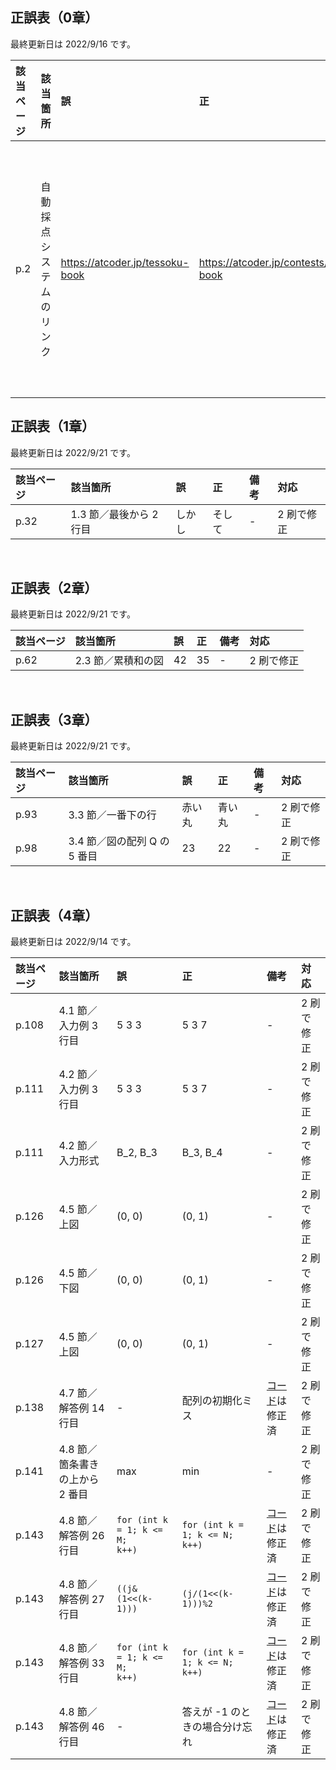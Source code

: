 ## 正誤表（0章）
最終更新日は 2022/9/16 です。

| **該当ページ** | **該当箇所** | **誤** | **正** | **備考** | **対応** |
|:---|:---|:---|:---|:---|:---|
| p.2 | 自動採点システムのリンク | https://atcoder.jp/tessoku-book | https://atcoder.jp/contests/tessoku-book | 0.4 節に掲載されている方が正しいです | 2 刷で修正 |

## 正誤表（1章）
最終更新日は 2022/9/21 です。

| **該当ページ** | **該当箇所** | **誤** | **正** | **備考** | **対応** |
|:---|:---|:---|:---|:---|:---|
| p.32 | 1.3 節／最後から 2 行目 | しかし | そして | - | 2 刷で修正 |

<br />

## 正誤表（2章）
最終更新日は 2022/9/21 です。

| **該当ページ** | **該当箇所** | **誤** | **正** | **備考** | **対応** |
|:---|:---|:---|:---|:---|:---|
| p.62 | 2.3 節／累積和の図 | 42 | 35 | - | 2 刷で修正 |

<br />

## 正誤表（3章）
最終更新日は 2022/9/21 です。

| **該当ページ** | **該当箇所** | **誤** | **正** | **備考** | **対応** |
|:---|:---|:---|:---|:---|:---|
| p.93 | 3.3 節／一番下の行 | 赤い丸 | 青い丸 | - | 2 刷で修正 |
| p.98 | 3.4 節／図の配列 Q の 5 番目 | 23 | 22 | - | 2 刷で修正 |

<br />

## 正誤表（4章）
最終更新日は 2022/9/14 です。

| **該当ページ** | **該当箇所** | **誤** | **正** | **備考** | **対応** |
|:---|:---|:---|:---|:---|:---|
| p.108 | 4.1 節／入力例 3 行目 | 5 3 3 | 5 3 7 | - | 2 刷で修正 |
| p.111 | 4.2 節／入力例 3 行目 | 5 3 3 | 5 3 7 | - | 2 刷で修正 |
| p.111 | 4.2 節／入力形式 | B_2, B_3 | B_3, B_4 | - | 2 刷で修正 |
| p.126 | 4.5 節／上図 | (0, 0) | (0, 1) | - | 2 刷で修正 |
| p.126 | 4.5 節／下図 | (0, 0) | (0, 1) | - | 2 刷で修正 |
| p.127 | 4.5 節／上図 | (0, 0) | (0, 1) | - | 2 刷で修正 |
| p.138 | 4.7 節／解答例 14 行目 | - | 配列の初期化ミス | [コード](https://github.com/E869120/kyopro-tessoku/blob/main/codes/cpp/chap04/answer_A22.cpp)は修正済 | 2 刷で修正 |
| p.141 | 4.8 節／箇条書きの上から 2 番目 | max | min | - | 2 刷で修正 |
| p.143 | 4.8 節／解答例 26 行目 | <code>for (int k = 1; k <= M; k++)</code> | <code>for (int k = 1; k <= N; k++)</code> | [コード](https://github.com/E869120/kyopro-tessoku/blob/main/codes/cpp/chap04/answer_A23.cpp)は修正済 | 2 刷で修正 |
| p.143 | 4.8 節／解答例 27 行目 | <code>((j&(1<<(k-1)))</code> | <code>(j/(1<<(k-1)))%2</code> | [コード](https://github.com/E869120/kyopro-tessoku/blob/main/codes/cpp/chap04/answer_A23.cpp)は修正済 | 2 刷で修正 |
| p.143 | 4.8 節／解答例 33 行目 | <code>for (int k = 1; k <= M; k++)</code> | <code>for (int k = 1; k <= N; k++)</code> | [コード](https://github.com/E869120/kyopro-tessoku/blob/main/codes/cpp/chap04/answer_A23.cpp)は修正済 | 2 刷で修正 |
| p.143 | 4.8 節／解答例 46 行目 | - | 答えが -1 のときの場合分け忘れ | [コード](https://github.com/E869120/kyopro-tessoku/blob/main/codes/cpp/chap04/answer_A23.cpp)は修正済 | 2 刷で修正 |
